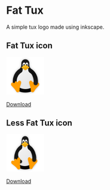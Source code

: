 # Fat Tux
A simple tux logo made using inkscape.

## Fat Tux icon

<img src="https://github.com/ThakshilaDamsak/fat-tux/blob/main/Icons/Fat%20Tux/FatTux.svg" width=20% height=20%>


[Download](https://github.com/ThakshilaDamsak/fat-tux/tree/main/Icons/Fat%20Tux "Download icons")

## Less Fat Tux icon

<img src="https://github.com/ThakshilaDamsak/fat-tux/blob/main/Icons/Less%20fat/LessFatTux.svg" width=20% height=20%>

[Download](https://github.com/ThakshilaDamsak/fat-tux/tree/main/Icons/Less%20fat "Download icons")
